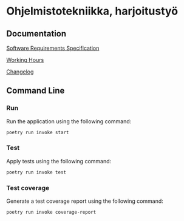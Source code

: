 # Ohjelmistotekniikka, harjoitustyö

## Documentation

[Software Requirements Specification](https://github.com/ismomehdi/ot-harjoitustyo/blob/main/Documentation/Software-Requirements-Specification.md)

[Working Hours](https://github.com/ismomehdi/ot-harjoitustyo/blob/main/Documentation/Working-Hours.md)

[Changelog](https://github.com/ismomehdi/ot-harjoitustyo/blob/main/Documentation/Changelog.md)

## Command Line

### Run

Run the application using the following command:

```bash
poetry run invoke start
```

### Test

Apply tests using the following command:

```bash
poetry run invoke test
```

### Test coverage

Generate a test coverage report using the following command:

```bash
poetry run invoke coverage-report
```
